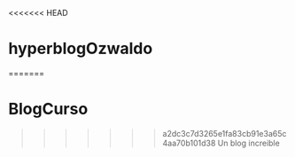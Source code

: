 <<<<<<< HEAD
# hyperblogOzwaldo
=======
# BlogCurso
>>>>>>> a2dc3c7d3265e1fa83cb91e3a65c4aa70b101d38
Un blog increible
